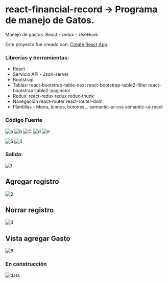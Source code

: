 # react-financial-record -> Programa de manejo de Gatos.
Manejo de gastos. React - redux - UseHook 

Este proyecto fue creado con: [Create React App](https://github.com/facebook/create-react-app).

### Librerías y herramientas:

* React
* Servicio APi - Json-server
* Bootstrap
* Tablas: 
     react-bootstrap-table-next
     react-bootstrap-table2-filter
     react-bootstrap-table2-paginator
* Redux:
     react-redux
     redux
     redux-thunk
* Navegación
     react-router
     react-router-dom
* Plantillas - Menu, Iconos, botones...
     semantic-ui-css
     semantic-ui-react

### Código Fuente
![a](https://user-images.githubusercontent.com/7141537/103563074-277eb200-4e8a-11eb-899e-2e623c25d597.PNG)
![b](https://user-images.githubusercontent.com/7141537/103563072-277eb200-4e8a-11eb-945a-b697482b6477.PNG)
![C](https://user-images.githubusercontent.com/7141537/103563071-277eb200-4e8a-11eb-881e-9d1e6b8125da.PNG)
![d](https://user-images.githubusercontent.com/7141537/103563069-26e61b80-4e8a-11eb-9f94-b8608f6cb6e0.PNG)
![e](https://user-images.githubusercontent.com/7141537/103563068-26e61b80-4e8a-11eb-9fbc-91c360b8d642.PNG)

![5](https://user-images.githubusercontent.com/7141537/103563076-28174880-4e8a-11eb-81e0-836dbef48963.PNG)
![4](https://user-images.githubusercontent.com/7141537/103563078-28174880-4e8a-11eb-8ef0-b75f1c5666d1.PNG)

### Salida:

![1](https://user-images.githubusercontent.com/7141537/103563063-264d8500-4e8a-11eb-923f-3fd83e45a0a7.PNG)

## Agregar registro
![2](https://user-images.githubusercontent.com/7141537/103563062-264d8500-4e8a-11eb-888f-c5e0647cbf2d.PNG)

## Norrar registro 
![3](https://user-images.githubusercontent.com/7141537/103563061-25b4ee80-4e8a-11eb-82c1-fe33b2d1b103.PNG)

## Vista agregar Gasto
![6](https://user-images.githubusercontent.com/7141537/103563066-26e61b80-4e8a-11eb-95d9-b15b5597d1dd.PNG)


### En construcción 

![data](https://user-images.githubusercontent.com/7141537/48297627-294fb500-e47b-11e8-9d9c-4b184aefd012.png)


